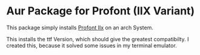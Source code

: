 # Aur Package for Profont (IIX Variant)
This package simply installs [Profont IIx](http://tobiasjung.name/profont/) on an arch System.

This installs the ttf Version, which should give the greatest compatibilty. I created this, because it solved some issues in my terminal emulator.
